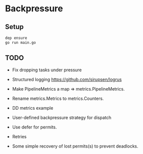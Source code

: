 # Backpressure

## Setup

```bash
dep ensure
go run main.go
```


## TODO

- Fix dropping tasks under pressure
- Structured logging https://github.com/sirupsen/logrus
- Make PipelineMetrics a map => metrics.PipelineMetrics.
- Rename metrics.Metrics to metrics.Counters.

- DD metrics example

- User-defined backpressure strategy for dispatch
- Use defer for permits.
- Retries
- Some simple recovery of lost permits(s) to prevent deadlocks.
